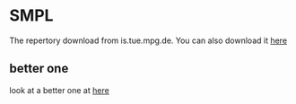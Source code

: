 SMPL
==========
The repertory download from is.tue.mpg.de. You can also download it [here](https://pan.baidu.com/s/11monV1No8m4at4HMH-StQw)

better one
-------------
look at a better one at [here](https://github.com/CalciferZh/SMPL)
